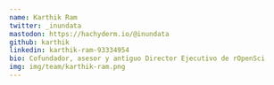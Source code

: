 ```yaml
---
name: Karthik Ram
twitter: _inundata
mastodon: https://hachyderm.io/@inundata
github: karthik
linkedin: karthik-ram-93334954
bio: Cofundador, asesor y antiguo Director Ejecutivo de rOpenSci
img: img/team/karthik-ram.png
---
```

